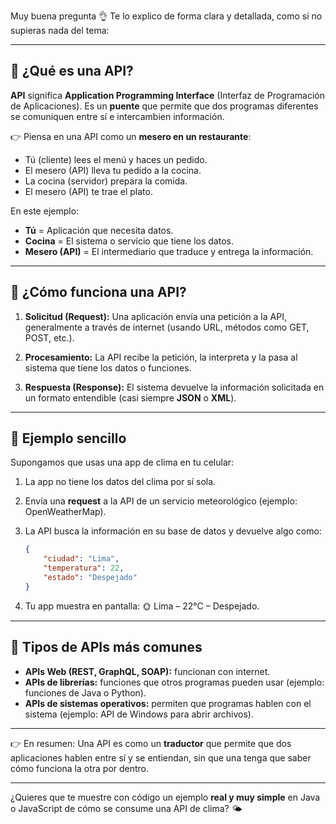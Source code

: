 Muy buena pregunta 👌
Te lo explico de forma clara y detallada, como si no supieras nada del tema:

---

## 🔹 ¿Qué es una API?

**API** significa **Application Programming Interface** (Interfaz de Programación de Aplicaciones).
Es un **puente** que permite que dos programas diferentes se comuniquen entre sí e intercambien información.

👉 Piensa en una API como un **mesero en un restaurante**:

-   Tú (cliente) lees el menú y haces un pedido.
-   El mesero (API) lleva tu pedido a la cocina.
-   La cocina (servidor) prepara la comida.
-   El mesero (API) te trae el plato.

En este ejemplo:

-   **Tú** = Aplicación que necesita datos.
-   **Cocina** = El sistema o servicio que tiene los datos.
-   **Mesero (API)** = El intermediario que traduce y entrega la información.

---

## 🔹 ¿Cómo funciona una API?

1. **Solicitud (Request):**
   Una aplicación envía una petición a la API, generalmente a través de internet (usando URL, métodos como GET, POST, etc.).

2. **Procesamiento:**
   La API recibe la petición, la interpreta y la pasa al sistema que tiene los datos o funciones.

3. **Respuesta (Response):**
   El sistema devuelve la información solicitada en un formato entendible (casi siempre **JSON** o **XML**).

---

## 🔹 Ejemplo sencillo

Supongamos que usas una app de clima en tu celular:

1. La app no tiene los datos del clima por sí sola.
2. Envía una **request** a la API de un servicio meteorológico (ejemplo: OpenWeatherMap).
3. La API busca la información en su base de datos y devuelve algo como:

    ```json
    {
        "ciudad": "Lima",
        "temperatura": 22,
        "estado": "Despejado"
    }
    ```

4. Tu app muestra en pantalla:
   🌞 Lima – 22°C – Despejado.

---

## 🔹 Tipos de APIs más comunes

-   **APIs Web (REST, GraphQL, SOAP):** funcionan con internet.
-   **APIs de librerías:** funciones que otros programas pueden usar (ejemplo: funciones de Java o Python).
-   **APIs de sistemas operativos:** permiten que programas hablen con el sistema (ejemplo: API de Windows para abrir archivos).

---

👉 En resumen:
Una API es como un **traductor** que permite que dos aplicaciones hablen entre sí y se entiendan, sin que una tenga que saber cómo funciona la otra por dentro.

---

¿Quieres que te muestre con código un ejemplo **real y muy simple** en Java o JavaScript de cómo se consume una API de clima? 🌤
